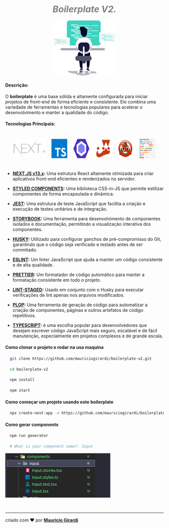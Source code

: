 <div align="center">
  <h1 style="color:grey;font-style: italic;">Boilerplate V2.</h1>
  <img src=".github/img/hero-illustration.svg" width="200"/>
</div>

#### Descrição:

O **boilerplate** é uma base sólida e altamente configurada para iniciar projetos de front-end de forma eficiente e consistente. Ele combina uma variedade de ferramentas e tecnologias populares para acelerar o desenvolvimento e manter a qualidade do código.

#### Tecnologias Principais:

<div align="center" style="display:flex;gap:20px;align-item:center;justify-content:center; margin:40px 0;width:100%">
  <img src=".github/img/next-js.svg" width="100"/>
  <img src=".github/img/ts.svg" width="50"/>
  <img src=".github/img/eslint.svg" width="50"/>
  <img src=".github/img/jest.svg" width="50"/>
  <img src=".github/img/lintstagedrc.svg" width="50"/>
  <img src=".github/img/prettier.svg" width="50"/>
</div>

- **[NEXT.JS v13.x](https://nextjs.org/, 'Site do Next.js'):** Uma estrutura React altamente otimizada para criar aplicativos front-end eficientes e renderizados no servidor.

- **[STYLED COMPONENTS](https://styled-components.com/, 'Site do Styled-components'):** Uma biblioteca CSS-in-JS que permite estilizar componentes de forma encapsulada e dinâmica.

- **[JEST](https://jestjs.io/, 'Site do Jest'):** Uma estrutura de teste JavaScript que facilita a criação e execução de testes unitários e de integração.

- **[STORYBOOK](https://storybook.js.org/, 'Site do Storybook'):** Uma ferramenta para desenvolvimento de componentes isolados e documentação, permitindo a visualização interativa dos componentes.

- **[HUSKY](https://typicode.github.io/husky/, 'Site do Husky'):** Utilizado para configurar ganchos de pré-compromisso do Git, garantindo que o código seja verificado e testado antes de ser commitado.

- **[ESLINT](https://eslint.org/, 'Site do ESLint'):** Um linter JavaScript que ajuda a manter um código consistente e de alta qualidade.

- **[PRETTIER](https://prettier.io/, 'Site do Prettier'):** Um formatador de código automático para manter a formatação consistente em todo o projeto.

- **[LINT-STAGED](https://github.com/okonet/lint-staged#readme, 'Site do Lint-staged'):** Usado em conjunto com o Husky para executar verificações de lint apenas nos arquivos modificados.

- **[PLOP](https://plopjs.com/documentation/#installation, 'Site do Plop'):** Uma ferramenta de geração de código para automatizar a criação de componentes, páginas e outros artefatos de código repetitivos.

- **[TYPESCRIPT](https://www.typescriptlang.org/, 'Site do TypeScript'):** é uma escolha popular para desenvolvedores que desejam escrever código JavaScript mais seguro, escalável e de fácil manutenção, especialmente em projetos complexos e de grande escala.

#### Como clonar o projeto e rodar na usa maquina

```bash
  git clone https://github.com/mauriciogirardi/boilerplate-v2.git

  cd boilerplate-v2

  npm install

  npm start
```

#### Como começar um projeto usando este boilerplate

```bash
  npx create-next-app -e https://github.com/mauriciogirardi/boilerplate-v2
```

#### Como gerar components

```bash
  npm run generator

  # What is your component name?: Input
```

![Alt text](.github/img/image.png)

</br>

---

criado com :heart: por **[Mauricio Girardi](https://www.linkedin.com/in/mauricio-girardi/, 'Site do linkedin')**
